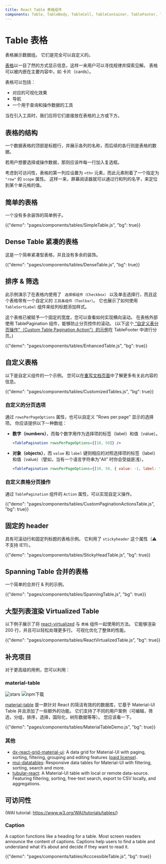 ```yaml
---
title: React Table 表格组件
components: Table, TableBody, TableCell, TableContainer, TableFooter, TableHead, TablePagination, TableRow, TableSortLabel
---
```


# Table 表格

<p class="description">表格展示数据组。 它们是完全可以自定义的。</p>

[表格](https://material.io/design/components/data-tables.html)以一目了然的方式显示信息，这样一来用户可以寻找规律并探索见解。 表格可以被内嵌在主要内容中，如 卡片（cards）。

表格可以包括：

- 对应的可视化效果
- 导航
- 一个用于查询和操作数据的工具

当在引入工具时，我们应将它们直接放在表格的上方或下方。

## 表格的结构

一个数据表格的顶部是标题行，并展示各列的名称，而后续的各行则是表格的数据。

若用户想要选择或操作数据，那则应该咋每一行加入复选框。

考虑到可访问性，表格的第一列应设置为 `<th>` 元素，而此元素附着了一个指定为 `"row"` 的 `scope` 属性。 这样一来，屏幕阅读器就可以通过行和列的名字，来定位到某个单元格的值。

## 简单的表格

一个没有多余装饰的简单例子。

{{"demo": "pages/components/tables/SimpleTable.js", "bg": true}}

## Dense Table 紧凑的表格

这是一个简单紧凑型表格，并且没有多余的装饰。

{{"demo": "pages/components/tables/DenseTable.js", "bg": true}}

## 排序 & 筛选

此示例演示了在表格内使用了 ` 选择框组件（Checkbox）` 以及单击选择行，而且这个表格带有一个自定义的 `工具条组件（Toolbar）`。 它也展示了如何使用 `TableSortLabel` 组件来给列标题添加样式。

这个表格已被赋予一个固定的宽度，您可以查看如何实现横向滚动。 在表格外部使用 TablePagination 组件，能够防止分页控件的滚动。 (以下这个[ “自定义表分页操作”（Custom Table Pagination Action”）的示例](#custom-table-pagination-action)在 TableFooter 中进行分页。)

{{"demo": "pages/components/tables/EnhancedTable.js", "bg": true}}

## 自定义表格

以下是自定义组件的一个示例。 您可以在[重写文档页面](/customization/components/)中了解更多有关此内容的信息。

{{"demo": "pages/components/tables/CustomizedTables.js", "bg": true}}

### 自定义的分页选项

通过 `rowsPerPageOptions` 属性，也可以自定义 "Rows per page" 显示的选择项。 你应该提供以下一种数组：

- **数字（numbers）**，而每个数字用作为选择项的标签（label）和值（value）。
    
    ```jsx
    <TablePagination rowsPerPageOptions={[10, 50]} />
    ```

- **对象（objects）**，而 `value` 和 `label` 键则相应的对照选择项的标签（label）和值（value）（譬如，当有一个语言字符串为“All” 时你会受益匪浅）。
    
    ```jsx
    <TablePagination rowsPerPageOptions={[10, 50, { value: -1, label: 'All' }]} />
    ```

### 自定义表格分页操作

通过 `TablePagination` 组件的 `Action` 属性，可以实现自定义操作。

{{"demo": "pages/components/tables/CustomPaginationActionsTable.js", "bg": true}}

## 固定的 header

具有可滚动行和固定列标题的表格示例。 它利用了 `stickyheader` 这个属性（⚠️不支持 IE11）。

{{"demo": "pages/components/tables/StickyHeadTable.js", "bg": true}}

## Spanning Table 合并的表格

一个简单的合并行 & 列的示例。

{{"demo": "pages/components/tables/SpanningTable.js", "bg": true}}

## 大型列表渲染 Virtualized Table

以下例子展示了将 [react-virtualized](https://github.com/bvaughn/react-virtualized) 与 `表格` 组件一起使用的方法。 它能够渲染 200 行，并且可以轻松处理更多行。 可视化优化了整体的性能。

{{"demo": "pages/components/tables/ReactVirtualizedTable.js", "bg": true}}

## 补充项目

对于更高级的用例，您可以利用：

### material-table

![stars](https://img.shields.io/github/stars/mbrn/material-table.svg?style=social&label=Stars) ![npm下载](https://img.shields.io/npm/dm/material-table.svg)

[material-table](https://github.com/mbrn/material-table) 是一款针对 React 的简洁有效的的数据库，它基于 Material-UI Table 并且添加了一些额外的功能。 它们支持了不同的用户案例（可编辑，筛选，分组，排序，选择，国际化，树形数据等等）。 您应该看一下。

{{"demo": "pages/components/tables/MaterialTableDemo.js", "bg": true}}

### 其他

- [dx-react-grid-material-ui](https://devexpress.github.io/devextreme-reactive/react/grid/): A data grid for Material-UI with paging, sorting, filtering, grouping and editing features ([paid license](https://js.devexpress.com/licensing/)).
- [mui-datatables](https://github.com/gregnb/mui-datatables): Responsive data tables for Material-UI with filtering, sorting, search and more.
- [tubular-react](https://github.com/unosquare/tubular-react): A Material-UI table with local or remote data-source. Featuring filtering, sorting, free-text search, export to CSV locally, and aggregations.

## 可访问性

(WAI tutorial: https://www.w3.org/WAI/tutorials/tables/)

### Caption

A caption functions like a heading for a table. Most screen readers announce the content of captions. Captions help users to find a table and understand what it’s about and decide if they want to read it.

{{"demo": "pages/components/tables/AcccessibleTable.js", "bg": true}}